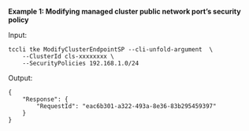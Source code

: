 **Example 1: Modifying managed cluster public network port’s security policy**



Input: 

```
tccli tke ModifyClusterEndpointSP --cli-unfold-argument  \
    --ClusterId cls-xxxxxxxx \
    --SecurityPolicies 192.168.1.0/24
```

Output: 
```
{
    "Response": {
        "RequestId": "eac6b301-a322-493a-8e36-83b295459397"
    }
}
```

